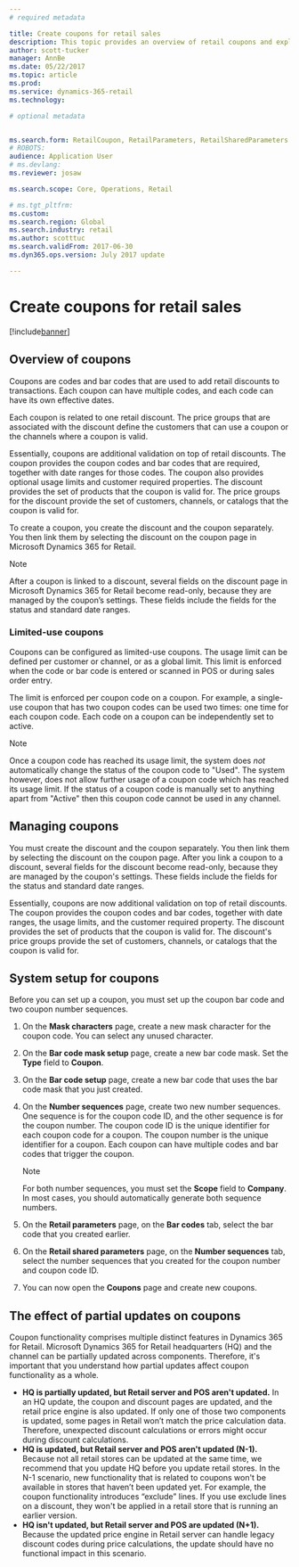 ```yaml
---
# required metadata

title: Create coupons for retail sales
description: This topic provides an overview of retail coupons and explains how to set them up.
author: scott-tucker
manager: AnnBe
ms.date: 05/22/2017
ms.topic: article
ms.prod: 
ms.service: dynamics-365-retail
ms.technology: 

# optional metadata


ms.search.form: RetailCoupon, RetailParameters, RetailSharedParameters
# ROBOTS: 
audience: Application User
# ms.devlang: 
ms.reviewer: josaw

ms.search.scope: Core, Operations, Retail

# ms.tgt_pltfrm: 
ms.custom: 
ms.search.region: Global
ms.search.industry: retail
ms.author: scotttuc
ms.search.validFrom: 2017-06-30
ms.dyn365.ops.version: July 2017 update

---
```


# Create coupons for retail sales

[!include[banner](includes/banner.md)]


## Overview of coupons

Coupons are codes and bar codes that are used to add retail discounts to transactions. Each coupon can have multiple codes, and each code can have its own effective dates. 

Each coupon is related to one retail discount. The price groups that are associated with the discount define the customers that can use a coupon or the channels where a coupon is valid. 

Essentially, coupons are additional validation on top of retail discounts. The coupon provides the coupon codes and bar codes that are required, together with date ranges for those codes. The coupon also provides optional usage limits and customer required properties. The discount provides the set of products that the coupon is valid for. The price groups for the discount provide the set of customers, channels, or catalogs that the coupon is valid for.

To create a coupon, you create the discount and the coupon separately. You then link them by selecting the discount on the coupon page in Microsoft Dynamics 365 for Retail. 

> [!NOTE]
> After a coupon is linked to a discount, several fields on the discount page in Microsoft Dynamics 365 for Retail become read-only, because they are managed by the coupon’s settings. These fields include the fields for the status and standard date ranges.

### Limited-use coupons

Coupons can be configured as limited-use coupons. The usage limit can be defined per customer or channel, or as a global limit. This limit is enforced when the code or bar code is entered or scanned in POS or during sales order entry.

The limit is enforced per coupon code on a coupon. For example, a single-use coupon that has two coupon codes can be used two times: one time for each coupon code. Each code on a coupon can be independently set to active.

> [!NOTE]
> Once a coupon code has reached its usage limit, the system does *not* automatically change the status of the coupon code to "Used". The system however, does not allow further usage of a coupon code which has reached its usage limit. If the status of a coupon code is manually set to anything apart from "Active" then this coupon code cannot be used in any channel.

## Managing coupons

You must create the discount and the coupon separately. You then link them by selecting the discount on the coupon page. After you link a coupon to a discount, several fields for the discount become read-only, because they are managed by the coupon's settings. These fields include the fields for the status and standard date ranges.  

Essentially, coupons are now additional validation on top of retail discounts. The coupon provides the coupon codes and bar codes, together with date ranges, the usage limits, and the customer required property. The discount provides the set of products that the coupon is valid for. The discount's price groups provide the set of customers, channels, or catalogs that the coupon is valid for.

## System setup for coupons 

Before you can set up a coupon, you must set up the coupon bar code and two coupon number sequences. 

1.  On the **Mask characters** page, create a new mask character for the coupon code. You can select any unused character.
2.	On the **Bar code mask setup** page, create a new bar code mask. Set the **Type** field to **Coupon**.
3.	On the **Bar code setup** page, create a new bar code that uses the bar code mask that you just created.
4.	On the **Number sequences** page, create two new number sequences. One sequence is for the coupon code ID, and the other sequence is for the coupon number. The coupon code ID is the unique identifier for each coupon code for a coupon. The coupon number is the unique identifier for a coupon. Each coupon can have multiple codes and bar codes that trigger the coupon.

    > [!NOTE]
    > For both number sequences, you must set the **Scope** field to **Company**. In most cases, you should automatically generate both sequence numbers.

5.	On the **Retail parameters** page, on the **Bar codes** tab, select the bar code that you created earlier.
6.	On the **Retail shared parameters** page, on the **Number sequences** tab, select the number sequences that you created for the coupon number and coupon code ID.
7.	You can now open the **Coupons** page and create new coupons.

## The effect of partial updates on coupons

Coupon functionality comprises multiple distinct features in Dynamics 365 for Retail. Microsoft Dynamics 365 for Retail headquarters (HQ) and the channel can be partially updated across components. Therefore, it's important that you understand how partial updates affect coupon functionality as a whole.

- **HQ is partially updated, but Retail server and POS aren't updated.** In an HQ update, the coupon and discount pages are updated, and the retail price engine is also updated. If only one of those two components is updated, some pages in Retail won’t match the price calculation data. Therefore, unexpected discount calculations or errors might occur during discount calculations.
- **HQ is updated, but Retail server and POS aren't updated (N-1).** Because not all retail stores can be updated at the same time, we recommend that you update HQ before you update retail stores. In the N-1 scenario, new functionality that is related to coupons won't be available in stores that haven’t been updated yet. For example, the coupon functionality introduces “exclude” lines. If you use exclude lines on a discount, they won't be applied in a retail store that is running an earlier version.
- **HQ isn't updated, but Retail server and POS are updated (N+1).** Because the updated price engine in Retail server can handle legacy discount codes during price calculations, the update should have no functional impact in this scenario.
